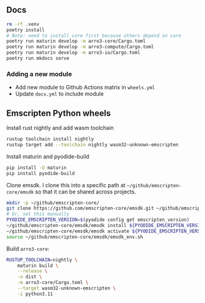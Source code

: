 ## Docs

```bash
rm -rf .venv
poetry install
# Note: need to install core first because others depend on core
poetry run maturin develop -m arro3-core/Cargo.toml
poetry run maturin develop -m arro3-compute/Cargo.toml
poetry run maturin develop -m arro3-io/Cargo.toml
poetry run mkdocs serve
```

### Adding a new module

- Add new module to Github Actions matrix in `wheels.yml`
- Update `docs.yml` to include module

## Emscripten Python wheels

Install rust nightly and add wasm toolchain

```bash
rustup toolchain install nightly
rustup target add --toolchain nightly wasm32-unknown-emscripten
```

Install maturin and pyodide-build

```bash
pip install -U maturin
pip install pyodide-build
```

Clone emsdk. I clone this into a specific path at `~/github/emscripten-core/emsdk` so that it can be shared across projects.

```bash
mkdir -p ~/github/emscripten-core/
git clone https://github.com/emscripten-core/emsdk.git ~/github/emscripten-core/emsdk
# Or, set this manually
PYODIDE_EMSCRIPTEN_VERSION=$(pyodide config get emscripten_version)
~/github/emscripten-core/emsdk/emsdk install ${PYODIDE_EMSCRIPTEN_VERSION}
~/github/emscripten-core/emsdk/emsdk activate ${PYODIDE_EMSCRIPTEN_VERSION}
source ~/github/emscripten-core/emsdk/emsdk_env.sh
```

Build `arro3-core`:

```bash
RUSTUP_TOOLCHAIN=nightly \
    maturin build \
    --release \
    -o dist \
    -m arro3-core/Cargo.toml \
    --target wasm32-unknown-emscripten \
    -i python3.11
```
